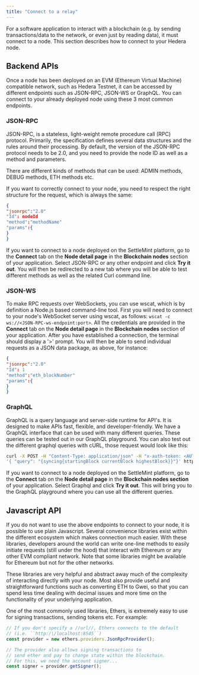```yaml
---
title: "Connect to a relay"
---
```


For a software application to interact with a blockchain (e.g. by sending transactions/data to the network, or even just by reading data), it must connect to a node. This section describes how to connect to your Hedera node.

## Backend APIs

Once a node has been deployed on an EVM (Ethereum Virtual Machine) compatible network, such as Hedera Testnet, it can be accessed by different endpoints such as JSON-RPC, JSON-WS or GraphQL. You can connect to your already deployed node using these 3 most common endpoints.

### JSON-RPC

JSON-RPC, is a stateless, light-weight remote procedure call (RPC) protocol. Primarily, the specification defines several data structures and the rules around their processing. By default, the version of the JSON-RPC protocol needs to be 2.0, and you need to provide the node ID as well as a method and parameters.

There are different kinds of methods that can be used: ADMIN methods, DEBUG methods, ETH methods etc.

If you want to correctly connect to your node, you need to respect the right structure for the request, which is always the same:

```json
{
"jsonrpc":"2.0"
"Id": nodeId
"method":"methodName"
"params":{
}
}
```

If you want to connect to a node deployed on the SettleMint platform, go to the **Connect** tab on the **Node detail page** in the **Blockchain nodes** section of your application. Select JSON-RPC or any other endpoint and click **Try it out**. You will then be redirected to a new tab where you will be able to test different methods as well as the related Curl command line.

### JSON-WS

To make RPC requests over WebSockets, you can use wscat, which is by definition a Node.js based command-line tool. First you will need to connect to your node's WebSocket server using wscat, as follows: `wscat -c ws://<JSON-RPC-ws-endpoint:port>`. All the credentials are provided in the **Connect** tab on the **Node detail page** in the **Blockchain nodes** section of your application. After you have established a connection, the terminal should display a '>' prompt. You will then be able to send individual requests as a JSON data package, as above, for instance:

```json
{
"jsonrpc":"2.0"
"Id": 1
"method":"eth_blockNumber"
"params":{
}
}
```

### GraphQL

GraphQL is a query language and server-side runtime for API's. It is designed to make APIs fast, flexible, and developer-friendly.
We have a GraphQL interface that can be used with many different queries. These queries can be tested out in our GraphQL playground. You can also test out the different graphql queries with cURL, those request would look like this:

```bash
curl -X POST -H "Content-Type: application/json" -H "x-auth-token: <AUTH_TOKEN>" --data
'{ "query": "{syncing{startingBlock currentBlock highestBlock}}"}' http://<DOMAIN>.settlemint.com/graphql
```

If you want to connect to a node deployed on the SettleMint platform, go to the **Connect** tab on the **Node detail page** in the **Blockchain nodes section** of your application. Select Graphql and click **Try it out**. This will bring you to the GraphQL playground where you can use all the different queries.

## Javascript API

If you do not want to use the above endpoints to connect to your node, it is possible to use plain Javascript. Several convenience libraries exist within the different ecosystem which makes connection much easier. With these libraries, developers around the world can write one-line methods to easily initiate requests (still under the hood) that interact with Ethereum or any other EVM compliant network. Note that some libraries might be available for Ethereum but not for the other networks.

These libraries are very helpful and abstract away much of the complexity of interacting directly with your node. Most also provide useful and straightforward functions such as converting ETH to Gwei, so that you can spend less time dealing with decimal issues and more time on the functionality of your underlying application.

One of the most commonly used libraries, Ethers, is extremely easy to use for signing transactions, sending tokens etc. For example:

```typescript
// If you don't specify a //url//, Ethers connects to the default
// (i.e. ``http:/\/localhost:8545``)
const provider = new ethers.providers.JsonRpcProvider();

// The provider also allows signing transactions to
// send ether and pay to change state within the blockchain.
// For this, we need the account signer...
const signer = provider.getSigner();
```
